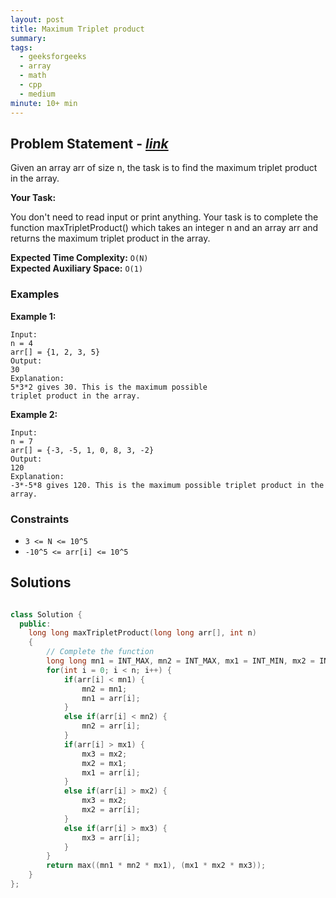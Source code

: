 ```yaml
---
layout: post
title: Maximum Triplet product
summary:
tags:
  - geeksforgeeks
  - array
  - math
  - cpp
  - medium
minute: 10+ min
---
```


## Problem Statement - [_link_](https://practice.geeksforgeeks.org/problems/d54c71dc974b7db3a200eb63f34e3d1cba955d86/1)

Given an array arr of size n, the task is to find the maximum triplet product in the array.

**Your Task:**

You don't need to read input or print anything. Your task is to complete the function maxTripletProduct() which takes an integer n and an array arr and returns the maximum triplet product in the array.

**Expected Time Complexity:** `O(N)`  
**Expected Auxiliary Space:** `O(1)` 

### Examples

**Example 1:**

```
Input:
n = 4
arr[] = {1, 2, 3, 5}
Output:
30
Explanation:
5*3*2 gives 30. This is the maximum possible
triplet product in the array.
```

**Example 2:**

```
Input:
n = 7
arr[] = {-3, -5, 1, 0, 8, 3, -2} 
Output:
120
Explanation: 
-3*-5*8 gives 120. This is the maximum possible triplet product in the array.
```

### Constraints

- `3 <= N <= 10^5`
- `-10^5 <= arr[i] <= 10^5`

## Solutions

```cpp

class Solution {
  public:
    long long maxTripletProduct(long long arr[], int n)
    {
    	// Complete the function
    	long long mn1 = INT_MAX, mn2 = INT_MAX, mx1 = INT_MIN, mx2 = INT_MIN, mx3 = INT_MIN;
    	for(int i = 0; i < n; i++) {
    	    if(arr[i] < mn1) {
    	        mn2 = mn1;
    	        mn1 = arr[i];
    	    }
    	    else if(arr[i] < mn2) {
    	        mn2 = arr[i];
    	    }
    	    if(arr[i] > mx1) {
    	        mx3 = mx2;
    	        mx2 = mx1;
    	        mx1 = arr[i];
    	    }
    	    else if(arr[i] > mx2) {
    	        mx3 = mx2;
    	        mx2 = arr[i];
    	    }
    	    else if(arr[i] > mx3) {
    	        mx3 = arr[i];
    	    }
    	} 
    	return max((mn1 * mn2 * mx1), (mx1 * mx2 * mx3));
    }
};

```
